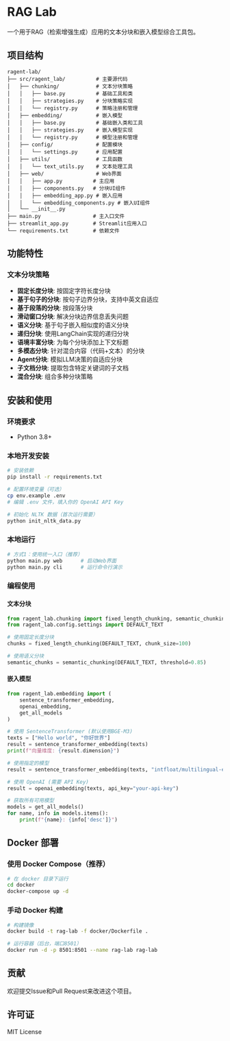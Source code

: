 # RAG Lab

一个用于RAG（检索增强生成）应用的文本分块和嵌入模型综合工具包。

## 项目结构

```
ragent-lab/
├── src/ragent_lab/          # 主要源代码
│   ├── chunking/            # 文本分块策略
│   │   ├── base.py          # 基础工具和类
│   │   ├── strategies.py    # 分块策略实现
│   │   └── registry.py      # 策略注册和管理
│   ├── embedding/           # 嵌入模型
│   │   ├── base.py          # 基础嵌入类和工具
│   │   ├── strategies.py    # 嵌入模型实现
│   │   └── registry.py      # 模型注册和管理
│   ├── config/              # 配置模块
│   │   └── settings.py      # 应用配置
│   ├── utils/               # 工具函数
│   │   └── text_utils.py    # 文本处理工具
│   ├── web/                 # Web界面
│   │   ├── app.py          # 主应用
│   │   ├── components.py   # 分块UI组件
│   │   ├── embedding_app.py # 嵌入应用
│   │   └── embedding_components.py # 嵌入UI组件
│   └── __init__.py
├── main.py                 # 主入口文件
├── streamlit_app.py        # Streamlit应用入口
└── requirements.txt        # 依赖文件
```

## 功能特性

### 文本分块策略

- **固定长度分块**: 按固定字符长度分块
- **基于句子的分块**: 按句子边界分块，支持中英文自适应
- **基于段落的分块**: 按段落分块
- **滑动窗口分块**: 解决分块边界信息丢失问题
- **语义分块**: 基于句子嵌入相似度的语义分块
- **递归分块**: 使用LangChain实现的递归分块
- **语境丰富分块**: 为每个分块添加上下文标题
- **多模态分块**: 针对混合内容（代码+文本）的分块
- **Agent分块**: 模拟LLM决策的自适应分块
- **子文档分块**: 提取包含特定关键词的子文档
- **混合分块**: 组合多种分块策略

## 安装和使用

### 环境要求

- Python 3.8+

### 本地开发安装

```bash
# 安装依赖
pip install -r requirements.txt

# 配置环境变量（可选）
cp env.example .env
# 编辑 .env 文件，填入你的 OpenAI API Key

# 初始化 NLTK 数据（首次运行需要）
python init_nltk_data.py
```

### 本地运行

```bash
# 方式1：使用统一入口（推荐）
python main.py web      # 启动Web界面
python main.py cli      # 运行命令行演示
```

### 编程使用

#### 文本分块
```python
from ragent_lab.chunking import fixed_length_chunking, semantic_chunking
from ragent_lab.config.settings import DEFAULT_TEXT

# 使用固定长度分块
chunks = fixed_length_chunking(DEFAULT_TEXT, chunk_size=100)

# 使用语义分块
semantic_chunks = semantic_chunking(DEFAULT_TEXT, threshold=0.85)
```

#### 嵌入模型
```python
from ragent_lab.embedding import (
    sentence_transformer_embedding,
    openai_embedding,
    get_all_models
)

# 使用 SentenceTransformer (默认使用BGE-M3)
texts = ["Hello world", "你好世界"]
result = sentence_transformer_embedding(texts)
print(f"向量维度: {result.dimension}")

# 使用指定的模型
result = sentence_transformer_embedding(texts, "intfloat/multilingual-e5-large")

# 使用 OpenAI (需要 API Key)
result = openai_embedding(texts, api_key="your-api-key")

# 获取所有可用模型
models = get_all_models()
for name, info in models.items():
    print(f"{name}: {info['desc']}")
```

## Docker 部署

### 使用 Docker Compose（推荐）

```bash
# 在 docker 目录下运行
cd docker
docker-compose up -d
```

### 手动 Docker 构建

```bash
# 构建镜像
docker build -t rag-lab -f docker/Dockerfile .

# 运行容器（后台，端口8501）
docker run -d -p 8501:8501 --name rag-lab rag-lab
```

## 贡献

欢迎提交Issue和Pull Request来改进这个项目。

## 许可证

MIT License